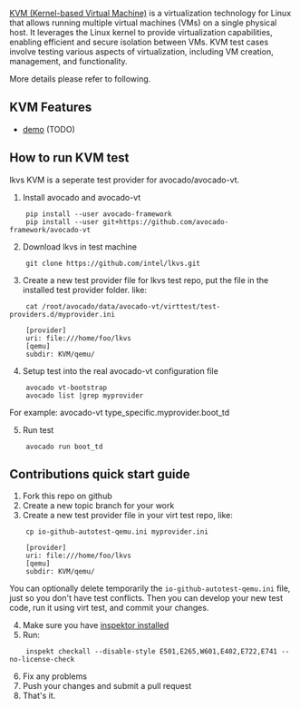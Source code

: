 [KVM (Kernel-based Virtual Machine)](KVM/README.md) is a virtualization technology for Linux that allows running multiple virtual machines (VMs) on a single physical host. It leverages the Linux kernel to provide virtualization capabilities, enabling efficient and secure isolation between VMs. KVM test cases involve testing various aspects of virtualization, including VM creation, management, and functionality.

More details please refer to following.

## KVM Features
  * [demo](demo/README.md)
(TODO)


## How to run KVM test
lkvs KVM is a seperate test provider for avocado/avocado-vt.

1) Install avocado and avocado-vt
```
    pip install --user avocado-framework
    pip install --user git+https://github.com/avocado-framework/avocado-vt
```    
2) Download lkvs in test machine
```
    git clone https://github.com/intel/lkvs.git
```
3) Create a new test provider file for lkvs test repo, put the file
   in the installed test provider folder. like:
```
    cat /root/avocado/data/avocado-vt/virttest/test-providers.d/myprovider.ini
```

```
    [provider]
    uri: file:///home/foo/lkvs
    [qemu]
    subdir: KVM/qemu/
```
4) Setup test into the real avocado-vt configuration file
```
    avocado vt-bootstrap
    avocado list |grep myprovider
```
   For example: avocado-vt type_specific.myprovider.boot_td

5) Run test
```
    avocado run boot_td
```

## Contributions quick start guide

1) Fork this repo on github
2) Create a new topic branch for your work
3) Create a new test provider file in your virt test repo,
   like:
```
    cp io-github-autotest-qemu.ini myprovider.ini
```

```
    [provider]
    uri: file:///home/foo/lkvs
    [qemu]
    subdir: KVM/qemu/
```
You can optionally delete temporarily the
`io-github-autotest-qemu.ini` file, just so you don't have test
conflicts. Then you can develop your new test code, run it
using virt test, and commit your changes.

4) Make sure you have [inspektor installed](https://github.com/autotest/inspektor#inspektor)
5) Run:
```
    inspekt checkall --disable-style E501,E265,W601,E402,E722,E741 --no-license-check
```
6) Fix any problems
7) Push your changes and submit a pull request
8) That's it.

